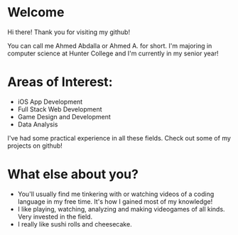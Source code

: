 # Welcome

Hi there! Thank you for visiting my github!

You can call me Ahmed Abdalla or Ahmed A. for short.
I'm majoring in computer science at Hunter College and I'm currently in my senior year!

# Areas of Interest:
- iOS App Development
- Full Stack Web Development
- Game Design and Development
- Data Analysis

I've had some practical experience in all these fields. Check out some of my projects on github!

# What else about you?
- You'll usually find me tinkering with or watching videos of a coding language in my free time. It's how I gained most of my knowledge!
- I like playing, watching, analyzing and making videogames of all kinds. Very invested in the field.
- I really like sushi rolls and cheesecake.
